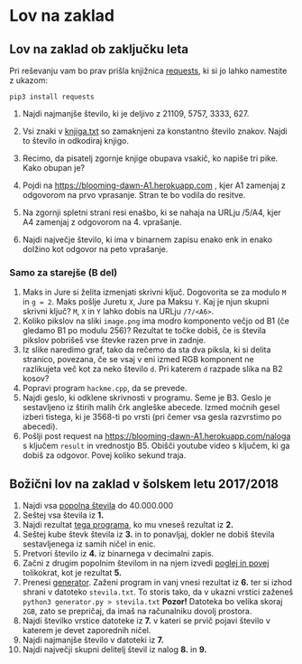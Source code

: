 # Lov na zaklad

## Lov na zaklad ob zaključku leta

Pri reševanju vam bo prav prišla knjižnica
[requests](http://docs.python-requests.org/en/master/), ki si jo lahko
namestite z ukazom:
```
pip3 install requests
```


1. Najdi najmanjše število, ki je deljivo z 21109, 5757, 3333, 627.

2. Vsi znaki v [knjiga.txt](https://raw.githubusercontent.com/KrozekGimVic/2018-lov-na-zaklad/master/knjiga.txt) so zamaknjeni za konstantno število znakov. Najdi to število in odkodiraj knjigo.

3. Recimo, da pisatelj zgornje knjige obupava vsakič, ko napiše tri pike. Kako obupan je?

4. Pojdi na https://blooming-dawn-A1.herokuapp.com , kjer A1 zamenjaj z odgovorom na prvo vprasanje. Stran te bo vodila do resitve.

5. Na zgornji spletni strani resi enašbo, ki se nahaja na URLju /5/A4, kjer A4 zamenjaj z odgovorom na 4. vprašanje.

6. Najdi največje število, ki ima v binarnem zapisu enako enk in enako dolžino kot odgovor na peto vprašanje.


### Samo za starejše (B del)

1. Maks in Jure si želita izmenjati skrivni ključ. Dogovorita se za modulo `M`
   in `g = 2`. Maks pošlje Juretu `X`, Jure pa Maksu `Y`. Kaj je njun skupni
   skrivni ključ? `M`, `X` in `Y` lahko dobis na URLju `/7/<A6>`.
2. Koliko pikslov na sliki `image.png` ima modro komponento večjo od B1 (če gledamo B1 po modulu
   256)? Rezultat te točke dobiš, če is števila pikslov pobrišeš vse števke razen prve in zadnje.
3. Iz slike naredimo graf, tako da rečemo da sta dva piksla, ki si delita stranico, povezana, če se
   vsaj v eni izmed RGB komponent ne razlikujeta več kot za neko število `d`. Pri katerem `d`
   razpade slika na B2 kosov?
4. Popravi program `hackme.cpp`, da se prevede.
5. Najdi geslo, ki odklene skrivnosti v programu. Seme je B3. Geslo je sestavljeno iz štirih
   malih črk angleške abecede. Izmed moćnih gesel izberi tistega, ki je 3568-ti po vrsti (pri čemer
vsa gesla razvrstimo po abecedi).
6. Pošlji post request na https://blooming-dawn-A1.herokuapp.com/naloga s ključem `result` in
   vrednostjo B5. Obišči youtube video s ključem, ki ga dobiš za odgovor. Povej koliko sekund traja.


## Božični lov na zaklad v šolskem letu 2017/2018

1. Najdi vsa [popolna števila](http://www.educa.fmf.uni-lj.si/izodel/sola/2001/ura/zeman/pitag.htm) do 40.000.000
2. Seštej vsa števila iz __1.__
3. Najdi rezultat [tega programa](https://raw.githubusercontent.com/KrozekGimVic/2018-lov-na-zaklad/master/program.py), ko mu vneseš rezultat iz __2.__
4. Seštej kube števk števila iz __3.__ in to ponavljaj, dokler ne dobiš števila sestavljenega iz samih ničel in enic.
5. Pretvori število iz __4.__ iz binarnega v decimalni zapis.
6. Začni z drugim popolnim številom in na njem izvedi [poglej in povej](https://sl.wikipedia.org/wiki/Conwayjevo_zaporedje)
tolikokrat, kot je rezultat __5.__
7. Prenesi [generator](https://raw.githubusercontent.com/KrozekGimVic/2018-lov-na-zaklad/master/generator.py). Zaženi program in vanj vnesi rezultat iz __6.__ ter si izhod shrani v datoteko `stevila.txt`. To storis tako, da v ukazni vrstici zaženeš
`python3 generator.py > stevila.txt`
__Pozor!__ Datoteka bo velika skoraj `2GB`, zato se prepričaj, da imaš na računalniku dovolj prostora.
8. Najdi številko vrstice datoteke iz __7.__ v kateri se prvič pojavi število v katerem je devet zaporednih ničel.
9. Najdi najmanjše število v datoteki iz __7.__
10. Najdi največji skupni delitelj števil iz nalog __8.__ in __9.__
